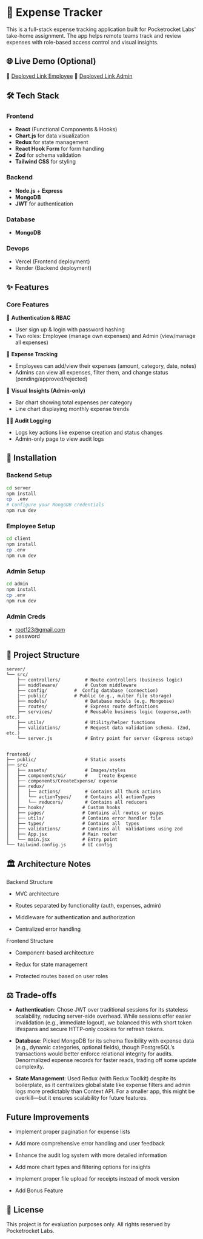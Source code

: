 # 📝 Expense Tracker


This is a full-stack expense tracking application built for Pocketrocket Labs' take-home assignment. The app helps remote teams track and review expenses with role-based access control and visual insights.

## 🌐 Live Demo (Optional)
🔗 [Deployed Link Employee](https://pocket-labs.vercel.app/login) 
🔗 [Deployed Link Admin](https://pocket-labs-etry.vercel.app/admin) 

## 🛠️ Tech Stack

### Frontend
- **React** (Functional Components & Hooks)
- **Chart.js** for data visualization
- **Redux** for state management
- **React Hook Form** for form handling
- **Zod** for schema validation
- **Tailwind CSS** for styling

### Backend
- **Node.js** + **Express**
- **MongoDB** 
- **JWT** for authentication

### Database
- **MongoDB**

### Devops
- Vercel (Frontend deployment)
- Render (Backend deployment)

## ✨ Features

### Core Features
🔐 **Authentication & RBAC**
- User sign up & login with password hashing
- Two roles: Employee (manage own expenses) and Admin (view/manage all expenses)

📝 **Expense Tracking**
- Employees can add/view their expenses (amount, category, date, notes)
- Admins can view all expenses, filter them, and change status (pending/approved/rejected)

💬 **Visual Insights (Admin-only)**
- Bar chart showing total expenses per category
- Line chart displaying monthly expense trends

🕵️‍♂️ **Audit Logging**
- Logs key actions like expense creation and status changes
- Admin-only page to view audit logs

## 🚀 Installation

### Backend Setup
```bash
cd server
npm install
cp  .env
# Configure your MongoDB credentials
npm run dev
```

### Employee Setup

```bash
cd client
npm install
cp .env
npm run dev
```
### Admin Setup

```bash
cd admin
npm install
cp .env
npm run dev
```
### Admin Creds
- root123@gmail.com
- password

## 📂 Project Structure

```
server/
└── src/
    ├── controllers/         # Route controllers (business logic)
    ├── middleware/          # Custom middleware
    ├── config/          #  Config database (connection)
    |── public/          # Public (e.g., multer file storage)
    ├── models/              # Database models (e.g. Mongoose)
    ├── routes/              # Express route definitions
    ├── services/            # Reusable business logic (expense,auth etc.)
    ├── utils/               # Utility/helper functions
    ├── validations/         # Request data validation schema. (Zod, etc.)
    └── server.js            # Entry point for server (Express setup)


frontend/
├── public/                  # Static assets
├── src/
│   ├── assets/              # Images/styles
│   ├── components/ui/       #    Create Expense
│   ├── components/CreateExpense/ expense  
│   ├── redux/
│   │   ├── actions/         # Contains all thunk actions
│   │   └── actionTypes/     # Contains all actionTypes
│   │   └── reducers/        # Contains all reducers 
│   ├── hooks/              # Custom hooks
│   ├── pages/              # Contains all routes or pages
│   ├── utils/              # Contains error handler file
│   ├── types/              # Contains all  types
│   ├── validations/        # Contains all  validations using zod
│   ├── App.jsx             # Main router
│   └── main.jsx            # Entry point
└── tailwind.config.js      # UI config

```

## 🏛️ Architecture Notes
Backend Structure
- MVC architecture

- Routes separated by functionality (auth, expenses, admin)

-  Middleware for authentication and authorization


-  Centralized error handling

Frontend Structure
-  Component-based architecture

- Redux for state management

- Protected routes based on user roles


## ⚖️ Trade-offs

- **Authentication**: Chose JWT over traditional sessions for its stateless scalability, reducing server-side overhead. While sessions offer easier invalidation (e.g., immediate logout), we balanced this with short token lifespans and secure HTTP-only cookies for refresh tokens.

- **Database**:  Picked MongoDB for its schema flexibility with expense data (e.g., dynamic categories, optional fields), though PostgreSQL’s transactions would better enforce relational integrity for audits. Denormalized expense records for faster reads, trading off some update complexity.

- **State Management**: Used Redux (with Redux Toolkit) despite its boilerplate, as it centralizes global state like expense filters and admin logs more predictably than Context API. For a smaller app, this might be overkill—but it ensures scalability for future features.


## Future Improvements
- Implement proper pagination for expense lists

- Add more comprehensive error handling and user feedback

- Enhance the audit log system with more detailed information

- Add more chart types and filtering options for insights

- Implement proper file upload for receipts instead of mock version

- Add Bonus Feature

## 📜 License

This project is for evaluation purposes only. All rights reserved by Pocketrocket Labs.




